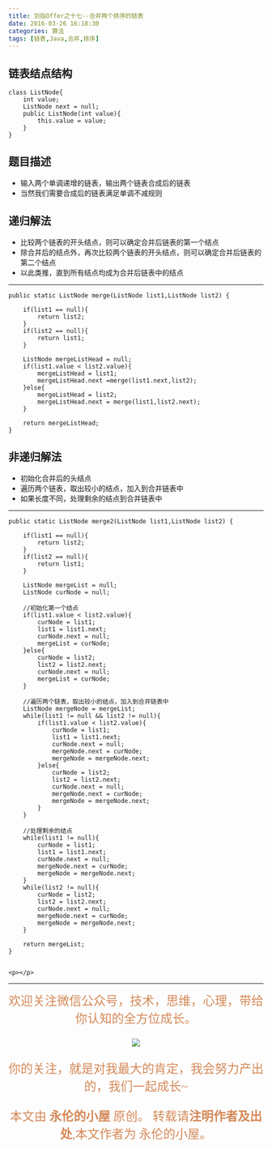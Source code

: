 ```yaml
---
title: 剑指Offer之十七--合并两个排序的链表
date: 2016-03-26 16:18:30
categories: 算法
tags: [链表,Java,合并,排序]
---
```


## 链表结点结构
	class ListNode{
		int value;
		ListNode next = null;
		public ListNode(int value){
			this.value = value;
		}
	}

## 题目描述
- 输入两个单调递增的链表，输出两个链表合成后的链表
- 当然我们需要合成后的链表满足单调不减规则

## 递归解法
- 比较两个链表的开头结点，则可以确定合并后链表的第一个结点
- 除合并后的结点外，再次比较两个链表的开头结点，则可以确定合并后链表的第二个结点
- 以此类推，直到所有结点均成为合并后链表中的结点

---
    public static ListNode merge(ListNode list1,ListNode list2) {
    	
    	if(list1 == null){
    		return list2;
    	}
    	if(list2 == null){
    		return list1;
    	}
    	
    	ListNode mergeListHead = null;
    	if(list1.value < list2.value){
    		mergeListHead = list1;
    		mergeListHead.next =merge(list1.next,list2);
    	}else{
    		mergeListHead = list2;
    		mergeListHead.next = merge(list1,list2.next);
    	}
    	
        return mergeListHead;
    }
## 非递归解法
- 初始化合并后的头结点
- 遍历两个链表，取出较小的结点，加入到合并链表中
- 如果长度不同，处理剩余的结点到合并链表中

---
    public static ListNode merge2(ListNode list1,ListNode list2) {
    	
    	if(list1 == null){
    		return list2;
    	}
    	if(list2 == null){
    		return list1;
    	}
    	
    	ListNode mergeList = null;
    	ListNode curNode = null;
    	
    	//初始化第一个结点
    	if(list1.value < list2.value){
    		curNode = list1;
    		list1 = list1.next;
    		curNode.next = null;
    		mergeList = curNode;
    	}else{
    		curNode = list2;
    		list2 = list2.next;
    		curNode.next = null;
    		mergeList = curNode;
    	}
    	
    	//遍历两个链表，取出较小的结点，加入到合并链表中
    	ListNode mergeNode = mergeList;
    	while(list1 != null && list2 != null){
    		if(list1.value < list2.value){
    			curNode = list1;
    			list1 = list1.next;
    			curNode.next = null;
    			mergeNode.next = curNode;
    			mergeNode = mergeNode.next;
    		}else{
    			curNode = list2;
    			list2 = list2.next;
    			curNode.next = null;
    			mergeNode.next = curNode;
    			mergeNode = mergeNode.next;
    		}
    	}
    	
    	//处理剩余的结点
    	while(list1 != null){
    		curNode = list1;
    		list1 = list1.next;
    		curNode.next = null;
    		mergeNode.next = curNode;
    		mergeNode = mergeNode.next;
    	}
    	while(list2 != null){
    		curNode = list2;
    		list2 = list2.next;
    		curNode.next = null;
    		mergeNode.next = curNode;
    		mergeNode = mergeNode.next;
    	}
    	
    	return mergeList;
    }


	<p></p>
--- 
<center>

<div align="center" style="color: rgb(212, 137, 88); font-size: x-large; font-family: 楷体; ">欢迎关注微信公众号，技术，思维，心理，带给你认知的全方位成长。<br/>


![](https://ws1.sinaimg.cn/large/006tNbRwgy1fvibc07tuqj30hs07q0u7.jpg)


你的关注，就是对我最大的肯定，我会努力产出的，我们一起成长~ 

本文由 **永伦的小屋** 原创。
转载请**注明作者及出处**,本文作者为 永伦的小屋。

</div>
</center>